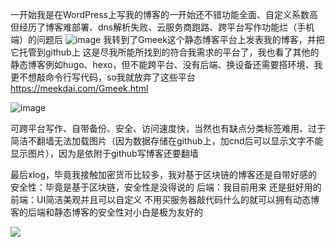 
一开始我是在WordPress上写我的博客的一开始还不错功能全面、自定义系数高
但经历了博客难部署、dns解析失败、云服务商跑路、跨平台写作功能烂（手机端）的问题后
![image](./attachments/Qmd7vbRCvRE437MrFAKa8J3iCu7V9RQLRfhHVXPkT34A5o)
我转到了Gmeek这个静态博客平台上发表我的博客，并把它托管到github上
这是尽我所能所找到的符合我需求的平台了，我也看了其他的静态博客例如hugo、hexo，但不能跨平台、没有后端、换设备还需要搭环境、我更不想敲命令行写代码，so我就放弃了这些平台
https://meekdai.com/Gmeek.html

![image](./attachments/QmeaUpmaJNtHUCSRirot2q6BBXFnLEymfRnn2AksSR2Nca)

可跨平台写作、自带备份、安全、访问速度快，当然也有缺点分类标签难用、过于简洁不翻墙无法加载图片（因为数据存储在github上，加cnd后可以显示文字不能显示图片），因为是依附于github写博客还要翻墙

最后xlog，毕竟我接触加密货币比较多，我对基于区块链的博客还是自带好感的
安全性：毕竟是基于区块链，安全性是没得说的
后端：我目前用来 还是挺好用的
前端：UI简洁美观并且可以自定义
不用买服务器敲代码什么的就可以拥有动态博客的后端和静态博客的安全性对小白是极为友好的


![](./attachments/QmYiTgTVbPaVmTwUoDPCDdUVAwwudjdcn1wkZcaZULSuix)